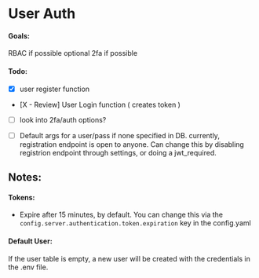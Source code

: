 # User Auth

#### Goals:
RBAC if possible
optional 2fa if possible


#### Todo:
- [X] user register function
- [X - Review] User Login function ( creates token )


- [ ] look into 2fa/auth options?

- [ ] Default args for a user/pass if none specified in DB. 
    currently, registration endpoint is open to anyone. Can change this by disabling registrion endpoint through settings, or doing a jwt_required. 

## Notes:

#### Tokens:
- Expire after 15 minutes, by default. You can change this via the `config.server.authentication.token.expiration` key in the config.yaml


#### Default User:
If the user table is empty, a new user will be created with the credentials in the .env file. 